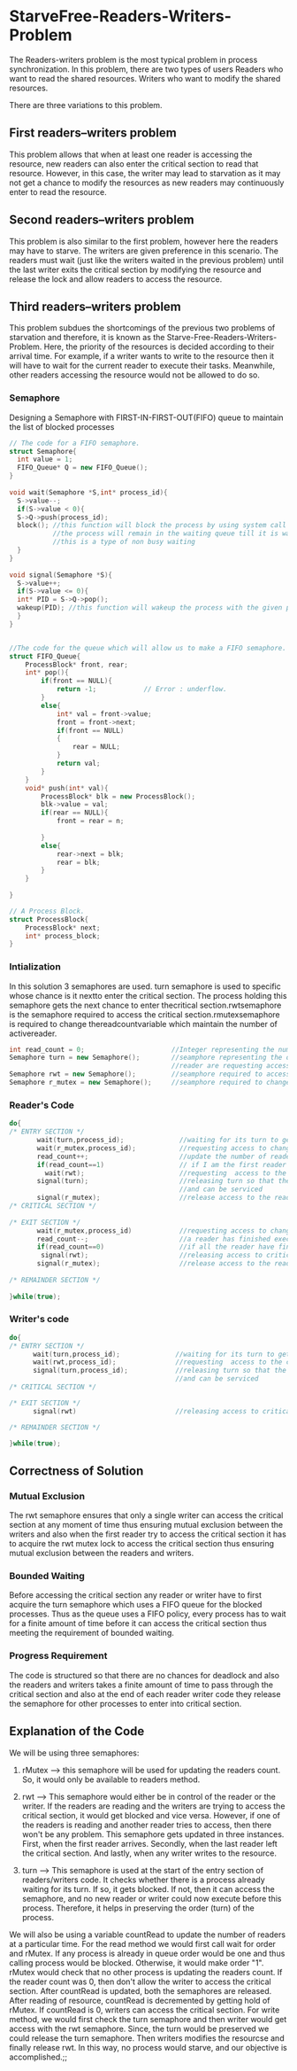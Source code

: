 # StarveFree-Readers-Writers-Problem
The Readers-writers problem is the most typical problem in process synchronization. In this problem, there are two types of users 
Readers who want to read the shared resources.
Writers who want to modify the shared resources. 

There are three variations to this problem.

## First readers–writers problem
This problem allows that when at least one reader is accessing the resource, new readers can also enter the critical section to read that resource. However, in this case, the writer may lead to starvation as it may not get a chance to modify the resources as new readers may continuously enter to read the resource.

## Second readers–writers problem
This problem is also similar to the first problem, however here the readers may have to starve. The writers are given preference in this scenario. The readers must wait (just like the writers waited in the previous problem) until the last writer exits the critical section by modifying the resource and release the lock and allow readers to access the resource.

## Third readers–writers problem
This problem subdues the shortcomings of the previous two problems of starvation and therefore, it is known as the Starve-Free-Readers-Writers-Problem. Here, the priority of the resources is decided according to their arrival time. For example, if a writer wants to write to the resource then it will have to wait for the current reader to execute their tasks. Meanwhile, other readers accessing the resource would not be allowed to do so.

### Semaphore
Designing a Semaphore with FIRST-IN-FIRST-OUT(FIFO) queue to maintain the list of blocked processes
```cpp
// The code for a FIFO semaphore.
struct Semaphore{
  int value = 1;
  FIFO_Queue* Q = new FIFO_Queue();
}
    
void wait(Semaphore *S,int* process_id){
  S->value--;
  if(S->value < 0){
  S->Q->push(process_id);
  block(); //this function will block the process by using system call and will transfer it to the waiting queue
           //the process will remain in the waiting queue till it is waken up by the wakeup() system calls
           //this is a type of non busy waiting
  }
}
    
void signal(Semaphore *S){
  S->value++;
  if(S->value <= 0){
  int* PID = S->Q->pop();
  wakeup(PID); //this function will wakeup the process with the given pid using system calls
  }
}


//The code for the queue which will allow us to make a FIFO semaphore.
struct FIFO_Queue{
    ProcessBlock* front, rear;
    int* pop(){
        if(front == NULL){
            return -1;            // Error : underflow.
        }
        else{
            int* val = front->value;
            front = front->next;
            if(front == NULL)
            {
                rear = NULL;
            }
            return val;
        }
    }
    void* push(int* val){
        ProcessBlock* blk = new ProcessBlock();
        blk->value = val;
        if(rear == NULL){
            front = rear = n;
            
        }
        else{
            rear->next = blk;
            rear = blk;
        }
    }
    
}

// A Process Block.
struct ProcessBlock{
    ProcessBlock* next;
    int* process_block;
}
```
### Intialization
In this solution 3 semaphores are used. turn semaphore is used to specific whose chance is it nextto enter the critical section.  The process holding this semaphore gets the next chance to enter thecritical section.rwtsemaphore is the semaphore required to access the critical section.rmutexsemaphore is required to change thereadcountvariable which maintain the number of activereader.
```cpp
int read_count = 0;                      //Integer representing the number of reader executing critical section
Semaphore turn = new Semaphore();        //seamphore representing the order in which the writer and 
                                         //reader are requesting access to critical section
Semaphore rwt = new Semaphore();         //seamphore required to access the critical section
Semaphore r_mutex = new Semaphore();     //seamphore required to change the read_count variable
```
### Reader's Code
```cpp
do{
/* ENTRY SECTION */
       wait(turn,process_id);              //waiting for its turn to get executed
       wait(r_mutex,process_id);           //requesting access to change read_count
       read_count++;                       //update the number of readers trying to access critical section 
       if(read_count==1)                   // if I am the first reader then request access to critical section
         wait(rwt);                        //requesting  access to the critical section for readers
       signal(turn);                       //releasing turn so that the next reader or writer can take the token
                                           //and can be serviced
       signal(r_mutex);                    //release access to the read_count
/* CRITICAL SECTION */
       
/* EXIT SECTION */
       wait(r_mutex,process_id)            //requesting access to change read_count         
       read_count--;                       //a reader has finished executing critical section so read_count decrease by 1
       if(read_count==0)                   //if all the reader have finished executing their critical section
        signal(rwt);                       //releasing access to critical section for next reader or writer
       signal(r_mutex);                    //release access to the read_count  
       
/* REMAINDER SECTION */
       
}while(true);
```
### Writer's code
```cpp
do{
/* ENTRY SECTION */
      wait(turn,process_id);              //waiting for its turn to get executed
      wait(rwt,process_id);               //requesting  access to the critical section
      signal(turn,process_id);            //releasing turn so that the next reader or writer can take the token
                                          //and can be serviced
/* CRITICAL SECTION */

/* EXIT SECTION */
      signal(rwt)                         //releasing access to critical section for next reader or writer

/* REMAINDER SECTION */

}while(true);
```
## Correctness of Solution
### Mutual Exclusion
The rwt semaphore ensures that only a single writer can access the critical section at any moment of time thus ensuring mutual exclusion between the writers and also when the first reader try to access the critical section it has to acquire the rwt mutex lock to access the critical section thus ensuring mutual exclusion between the readers and writers.
### Bounded Waiting
Before accessing the critical section any reader or writer have to first acquire the turn semaphore which uses a FIFO queue for the blocked processes. Thus as the queue uses a FIFO policy, every process has to wait for a finite amount of time before it can access the critical section thus meeting the requirement of bounded waiting.
### Progress Requirement
The code is structured so that there are no chances for deadlock and also the readers and writers takes a finite amount of time to pass through the critical section and also at the end of each reader writer code they release the semaphore for other processes to enter into critical section.
## Explanation of the Code

We will be using three semaphores:

1. rMutex --> this semaphore will be used for updating the readers count. So, it would only be available to readers method.

2. rwt --> This semaphore would either be in control of the reader or the writer. If the readers are reading and the writers are trying to access the critical section, it would get blocked and vice versa. However, if one of the readers is reading and another reader tries to access, then there won't be any problem. This semaphore gets updated in three instances. First, when the first reader arrives. Secondly, when the last reader left the critical section. And lastly, when any writer writes to the resource.

3. turn --> This semaphore is used at the start of the entry section of readers/writers code. It checks whether there is a process already waiting for its turn. If so, it gets blocked. If not, then it can access the semaphore, and no new reader or writer could now execute before this process. Therefore, it helps in preserving the order (turn) of the process.

We will also be using a variable countRead to update the number of readers at a particular time.
For the read method we would first call wait for order and rMutex. If any process is already in queue order would be one and thus calling process would be blocked. Otherwise, it would make order "1". rMutex would check that no other process is updating the readers count. If the reader count was 0, then don't allow the writer to access the critical section. After countRead is updated, both the semaphores are released. After reading of resource, countRead is decremented by getting hold of rMutex. If countRead is 0, writers can access the critical section.
For write method, we would first check the turn semaphore and then writer would get access with the rwt semaphore. Since, the turn would be preserved we could release the turn semaphore. Then writers modifies the resourcse and finally release rwt.
In this way, no process would starve, and our objective is accomplished.;;
